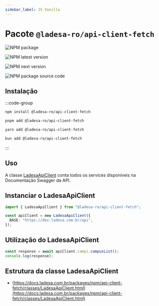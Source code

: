 ```yaml
---
sidebar_label: JS Vanilla
---
```


# Pacote `@ladesa-ro/api-client-fetch`

<div class="flex items-center flex-wrap gap-2">

![NPM package][npm-package-src]

![NPM latest version][npm-package-latest-version-src]

![NPM next version][npm-package-next-version-src]

![NPM package source code][source-code-small-src]

</div>

## Instalação

:::code-group

```sh [npm]
npm install @ladesa-ro/api-client-fetch
```

```sh [pnpm]
pnpm add @ladesa-ro/api-client-fetch
```

```sh [yarn]
yarn add @ladesa-ro/api-client-fetch
```

```sh [bun]
bun add @ladesa-ro/api-client-fetch
```

:::

## Uso

A classe [LadesaApiClient][pkg-class-ladesa-api-client] conta todos os services disponíveis na Documentação Swagger da API.

## Instanciar o LadesaApiClient

```ts
import { LadesaApiClient } from "@ladesa-ro/api-client-fetch";

const apiClient = new LadesaApiClient({
  BASE: "https://dev.ladesa.com.br/api",
});
```

## Utilização do LadesaApiClient

```ts
const response = await apiClient.campi.campusList();
console.log(response);
```

## Estrutura da classe LadesaApiClient

- [https://docs.ladesa.com.br/packages/npm/api-client-fetch/classes/LadesaApiClient.html](https://docs.ladesa.com.br/packages/npm/api-client-fetch/classes/LadesaApiClient.html)

<!--  -->

[pkg-class-ladesa-api-client]: https://docs.ladesa.com.br/packages/npm/api-client-fetch/classes/LadesaApiClient.html

<!-- Badges / Integrations / NPM -->

[npm-package-src]: https://img.shields.io/badge/npm-%40ladesa--ro%2Fapi--client--fetch-18181B?style=flat&logo=npm&logoColor=white&labelColor=%23CB3837
[source-code-small-src]: https://img.shields.io/badge/_-GitHub-white?style=flat&logo=git&logoColor=white&labelColor=%2318181B

<!-- Badges / Integrations / NPM / Versions -->

[npm-package-latest-version-src]: https://img.shields.io/badge/dynamic/json?url=https%3A%2F%2Fregistry.npmjs.com%2F%40ladesa-ro%2Fapi-client-fetch&query=%24%5B%22dist-tags%22%5D.latest&prefix=v&style=flat&logo=npm&logoColor=white&label=latest&style=flat&colorA=18181B&colorB=white
[npm-package-next-version-src]: https://img.shields.io/badge/dynamic/json?url=https%3A%2F%2Fregistry.npmjs.com%2F%40ladesa-ro%2Fapi-client-fetch&query=%24%5B%22dist-tags%22%5D.next&prefix=v&style=flat&logo=npm&logoColor=white&label=next&style=flat&colorA=18181B&colorB=white

